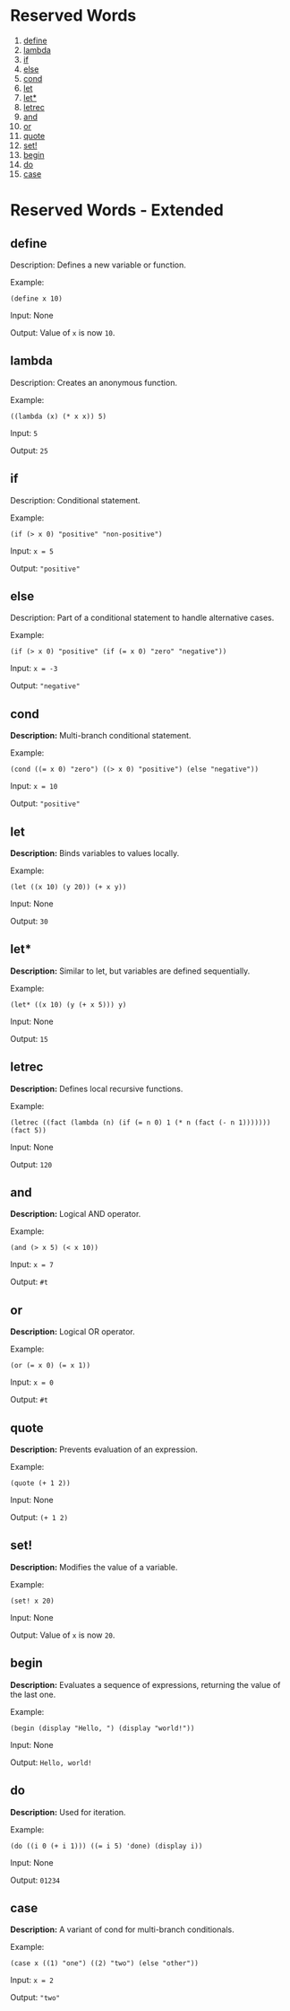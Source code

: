 # Reserved Words

1. [define](#define)
2. [lambda](#lambda)
3. [if](#if)
4. [else](#else)
5. [cond](#cond)
6. [let](#let)
7. [let*](#let*)
8. [letrec](#letrec)
9. [and](#and)
10. [or](#or)
11. [quote](#quote)
12. [set!](#set!)
13. [begin](#begin)
14. [do](#do)
15. [case](#case)

# Reserved Words - Extended

## define 

Description: Defines a new variable or function.

Example:
   
`(define x 10)`
   
Input: None
   
Output: Value of `x` is now `10`.

## lambda 

Description: Creates an anonymous function.
 
Example:

`((lambda (x) (* x x)) 5)`

Input: `5`

Output: `25`

## if 

Description: Conditional statement.

Example:

   `(if (> x 0) "positive" "non-positive")`

   Input: `x = 5`

   Output: `"positive"`

## else 

Description: Part of a conditional statement to handle alternative cases.

Example:

`(if (> x 0) "positive" (if (= x 0) "zero" "negative"))`

   Input: `x = -3`

   Output: `"negative"`

## cond 

**Description:** Multi-branch conditional statement.

   Example:

   `(cond ((= x 0) "zero") ((> x 0) "positive") (else "negative"))`

   Input: `x = 10`

   Output: `"positive"`

## let 

**Description:**  Binds variables to values locally.

   Example:

   `(let ((x 10) (y 20)) (+ x y))`
   
   Input: None
   
   Output: `30`

## let* 

**Description:**  Similar to let, but variables are defined sequentially.

   Example:

   `(let* ((x 10) (y (+ x 5))) y)`
   
   Input: None
   
   Output: `15`

## letrec 

**Description:**  Defines local recursive functions.

Example:
   
`(letrec ((fact (lambda (n) (if (= n 0) 1 (* n (fact (- n 1))))))) (fact 5))`
   
Input: None
   
Output: `120`

## and 

**Description:**  Logical AND operator.

Example:
   
`(and (> x 5) (< x 10))`
   
Input: `x = 7`
   
Output: `#t`

## or 

**Description:**  Logical OR operator.

Example:

`(or (= x 0) (= x 1))`
    
Input: `x = 0`

Output: `#t`

## quote 

**Description:**  Prevents evaluation of an expression.

Example:

`(quote (+ 1 2))`

Input: None

Output: `(+ 1 2)`

## set!

**Description:**  Modifies the value of a variable.

Example:

`(set! x 20)`

Input: None

Output: Value of `x` is now `20`.

## begin 

**Description:**  Evaluates a sequence of expressions, returning the value of the last one.

Example:

`(begin (display "Hello, ") (display "world!"))`

Input: None

Output: `Hello, world!`

## do 

**Description:**  Used for iteration.

Example:

`(do ((i 0 (+ i 1))) ((= i 5) 'done) (display i))`

Input: None

Output: `01234`

## case 

**Description:**  A variant of cond for multi-branch conditionals.

Example:

`(case x ((1) "one") ((2) "two") (else "other"))`

Input: `x = 2`

Output: `"two"`
